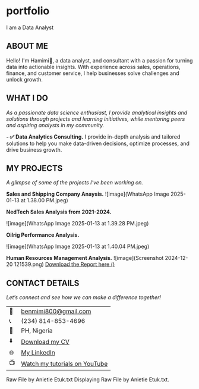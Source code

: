 # portfolio
I am a Data Analyst

<!--Section 1: Introduce your self-->
## ABOUT ME

Hello! I'm Hamimi🙂, a data analyst, and consultant with a passion for turning data into actionable insights. With experience across sales, operations, finance, and customer service, I help businesses solve challenges and unlock growth.


<!--Mention your top/relevant skills here - core and soft skills-->
## WHAT I DO

*As a passionate data science enthusiast, I provide analytical insights and solutions through projects and learning initiatives, while mentoring peers and aspiring analysts in my community.*

**- ✅ Data Analytics Consulting.**
I provide in-depth analysis and tailored solutions to help you make data-driven decisions, optimize processes, and drive business growth. 
 

<!--Section 2: List 3-4 key projects-->
## MY PROJECTS

*A glimpse of some of the projects I've been working on.*

**Sales and Shipping Company Anaysis.**
![image](WhatsApp Image 2025-01-13 at 1.38.00 PM.jpeg)


**NedTech Sales Analysis from 2021-2024.**

![image](WhatsApp Image 2025-01-13 at 1.39.28 PM.jpeg)


**Oilrig Performance Analysis.**

![image](WhatsApp Image 2025-01-13 at 1.40.04 PM.jpeg)

**Human Resources Management Analysis.**
![image](Screenshot 2024-12-20 121539.png)
<a href="HR Management Summary Report.pptx">Download the Report here ()</a>



## CONTACT DETAILS

*Let’s connect and see how we can make a difference together!*
<table>
  <tbody>
    <tr>
      <td>📧</td>
      <td><a href="mailto:benmimi800@gmail.com">benmimi800@gmail.com</a></td>
    </tr>
    <tr>
      <td>📞</td>
      <td>(234) 814-853-4696</td>
   </tr>
    <tr>
      <td>📍</td>
      <td>PH, Nigeria</td>
    </tr>
    <tr>
      <td>⬇️</td>
      <td><a href="MY CV.docx">Download my CV</a></td>
    </tr>
    <tr>
      <td>🌐</td>
      <td><a href="https://www.linkedin.com/in/hamimi-ben-anzua-77b599341/">My LinkedIn</a></td>
    </tr>
    <tr>
      <td>📺</td>
      <td><a href="https://www.youtube.com/@InsightsOut-93">Watch my tutorials on YouTube</a></td>
    </tr>
  </tbody>
</table>

   




   




Raw File by Anietie Etuk.txt
Displaying Raw File by Anietie Etuk.txt.
